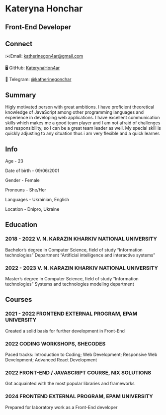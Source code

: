 # Kateryna Honchar
## Front-End Developer


## Connect
✉️Email: [katherinegon4ar@gmail.com](mailto:katherinegon4ar@gmail.com)

🖥️ GitHub: [KaterynaHon4ar](https://github.com/KaterynaHon4ar)

💬 Telegram: [@katherinegonchar](https://t.me/katherinegonchar)

## Summary
Higly motivated person with great ambitions. I have proficient theoretical knowledge of
JavaScript among other programming languages and experience in developing web
applications. I have excellent communication skills which makes me a good team player
and I am not afraid of challenges and responsibility, so I can be a great team leader as
well. My special skill is quickly adjusting to any situation thus i am very flexible and a
quick learner.

## Info
Age - 23

Date of birth - 09/06/2001

Gender - Female

Pronouns - She/Her

Languages - Ukrainian, English

Location  - Dnipro, Ukraine

## Education
### 2018 - 2022 V. N. KARAZIN KHARKIV NATIONAL UNIVERSITY
Bachelor’s degree in Computer Science, field of study “Information technologies”
Department “Artificial intelligence and interactive systems”
### 2022 - 2023 V. N. KARAZIN KHARKIV NATIONAL UNIVERSITY
Master’s degree in Computer Science, field of study “Information technologies”
Systems and technologies modeling department

## Courses
### 2021 - 2022 FRONTEND EXTERNAL PROGRAM, EPAM UNIVERSITY
Created a solid basis for further development in Front-End
### 2022 CODING WORKSHOPS, SHECODES
Paced tracks: Introduction to Coding; Web Development; Responsive Web Development; Advanced React Development
### 2022 FRONT-END / JAVASCRIPT COURSE, NIX SOLUTIONS
Got acquainted with the most popular libraries and frameworks
### 2024 FRONTEND EXTERNAL PROGRAM, EPAM UNIVERSITY
Prepared for laboratory work as a Front-End developer
